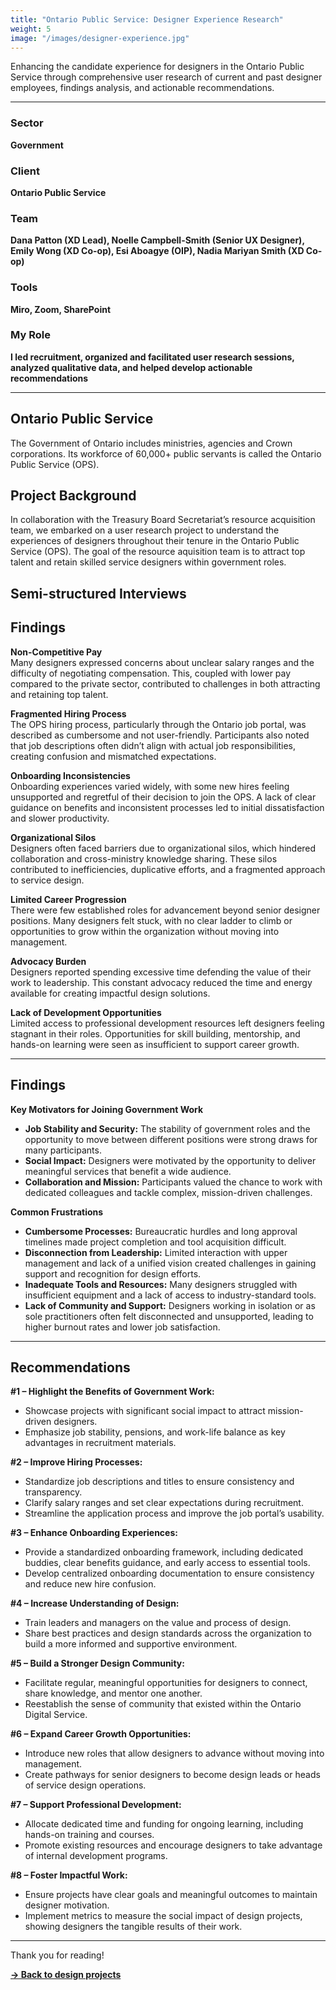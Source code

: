 ```yaml
---
title: "Ontario Public Service: Designer Experience Research"
weight: 5
image: "/images/designer-experience.jpg"
---
```


Enhancing the candidate experience for designers in the Ontario Public Service through comprehensive user research of current and past designer employees, findings analysis, and actionable recommendations.

---

### Sector  
**Government**

### Client  
**Ontario Public Service**

### Team  
**Dana Patton (XD Lead), Noelle Campbell-Smith (Senior UX Designer), Emily Wong (XD Co-op), Esi Aboagye (OIP), Nadia Mariyan Smith (XD Co-op)**

### Tools  
**Miro, Zoom, SharePoint**

### My Role  
**I led recruitment, organized and facilitated user research sessions, analyzed qualitative data, and helped develop actionable recommendations**

---

## Ontario Public Service

The Government of Ontario includes ministries, agencies and Crown corporations. Its workforce of 60,000+ public servants is called the Ontario Public Service (OPS).

## Project Background

In collaboration with the Treasury Board Secretariat’s resource acquisition team, we embarked on a user research project to understand the experiences of designers throughout their tenure in the Ontario Public Service (OPS). The goal of the resource aquisition team is to attract top talent and retain skilled service designers within government roles.

## Semi-structured Interviews

## Findings

**Non-Competitive Pay**  
Many designers expressed concerns about unclear salary ranges and the difficulty of negotiating compensation. This, coupled with lower pay compared to the private sector, contributed to challenges in both attracting and retaining top talent.

**Fragmented Hiring Process**  
The OPS hiring process, particularly through the Ontario job portal, was described as cumbersome and not user-friendly. Participants also noted that job descriptions often didn’t align with actual job responsibilities, creating confusion and mismatched expectations.

**Onboarding Inconsistencies**  
Onboarding experiences varied widely, with some new hires feeling unsupported and regretful of their decision to join the OPS. A lack of clear guidance on benefits and inconsistent processes led to initial dissatisfaction and slower productivity.

**Organizational Silos**  
Designers often faced barriers due to organizational silos, which hindered collaboration and cross-ministry knowledge sharing. These silos contributed to inefficiencies, duplicative efforts, and a fragmented approach to service design.

**Limited Career Progression**  
There were few established roles for advancement beyond senior designer positions. Many designers felt stuck, with no clear ladder to climb or opportunities to grow within the organization without moving into management.

**Advocacy Burden**  
Designers reported spending excessive time defending the value of their work to leadership. This constant advocacy reduced the time and energy available for creating impactful design solutions.

**Lack of Development Opportunities**  
Limited access to professional development resources left designers feeling stagnant in their roles. Opportunities for skill building, mentorship, and hands-on learning were seen as insufficient to support career growth.

---

## Findings

**Key Motivators for Joining Government Work**  
- **Job Stability and Security:** The stability of government roles and the opportunity to move between different positions were strong draws for many participants.  
- **Social Impact:** Designers were motivated by the opportunity to deliver meaningful services that benefit a wide audience.  
- **Collaboration and Mission:** Participants valued the chance to work with dedicated colleagues and tackle complex, mission-driven challenges.

**Common Frustrations**  
- **Cumbersome Processes:** Bureaucratic hurdles and long approval timelines made project completion and tool acquisition difficult.  
- **Disconnection from Leadership:** Limited interaction with upper management and lack of a unified vision created challenges in gaining support and recognition for design efforts.  
- **Inadequate Tools and Resources:** Many designers struggled with insufficient equipment and a lack of access to industry-standard tools.  
- **Lack of Community and Support:** Designers working in isolation or as sole practitioners often felt disconnected and unsupported, leading to higher burnout rates and lower job satisfaction.

---

## Recommendations

**#1 – Highlight the Benefits of Government Work:**  
- Showcase projects with significant social impact to attract mission-driven designers.  
- Emphasize job stability, pensions, and work-life balance as key advantages in recruitment materials.

**#2 – Improve Hiring Processes:**  
- Standardize job descriptions and titles to ensure consistency and transparency.  
- Clarify salary ranges and set clear expectations during recruitment.  
- Streamline the application process and improve the job portal’s usability.

**#3 – Enhance Onboarding Experiences:**  
- Provide a standardized onboarding framework, including dedicated buddies, clear benefits guidance, and early access to essential tools.  
- Develop centralized onboarding documentation to ensure consistency and reduce new hire confusion.

**#4 – Increase Understanding of Design:**  
- Train leaders and managers on the value and process of design.  
- Share best practices and design standards across the organization to build a more informed and supportive environment.

**#5 – Build a Stronger Design Community:**  
- Facilitate regular, meaningful opportunities for designers to connect, share knowledge, and mentor one another.  
- Reestablish the sense of community that existed within the Ontario Digital Service.

**#6 – Expand Career Growth Opportunities:**  
- Introduce new roles that allow designers to advance without moving into management.  
- Create pathways for senior designers to become design leads or heads of service design operations.

**#7 – Support Professional Development:**  
- Allocate dedicated time and funding for ongoing learning, including hands-on training and courses.  
- Promote existing resources and encourage designers to take advantage of internal development programs.

**#8 – Foster Impactful Work:**  
- Ensure projects have clear goals and meaningful outcomes to maintain designer motivation.  
- Implement metrics to measure the social impact of design projects, showing designers the tangible results of their work.

---

Thank you for reading! 

[**→ Back to design projects**](https://nadiamariyan.ca/design)